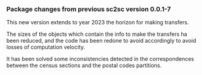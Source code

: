 ### Package changes from previous sc2sc version 0.0.1-7

This new version extends to year 2023 the horizon for making transfers. 

The sizes of the objects which contain the info to make the transfers ha been reduced, and the code has been redone to avoid accordingly to avoid losses of computation velocity.

It has been solved some inconsistencies detected in the correspondences between the census sections and the postal codes partitions.
